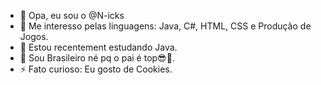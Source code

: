 - 👋 Opa, eu sou o @N-icks
- 👀 Me interesso pelas linguagens: Java, C#, HTML, CSS e Produção de Jogos.
- 🌱 Estou recentement estudando Java.
- 🐋 Sou Brasileiro né pq o pai é top😎💪.
- ⚡ Fato curioso: Eu gosto de Cookies.

<!---
N-icks/N-icks is a ✨ special ✨ repository because its `README.md` (this file) appears on your GitHub profile.
You can click the Preview link to take a look at your changes.
--->
